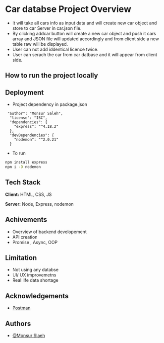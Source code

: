 
#  Car databse Project Overview

- It will take all cars info as input data and will create new car object and store to car Server in car.json file.
- By clicking addcar button will create a new car object and push it cars array and JSON file will updated accordingly and from client side a new table raw will be displayed.
- User can not add iddentical licence twice.
- User can serach the car from car datbase and it will appear from client side.

## How to run the project locally 
## Deployment

- Project dependency in package.json
``` 
 "author": "Monsur Saleh",
  "license": "ISC",
  "dependencies": {
    "express": "^4.18.2"
  },
  "devDependencies": {
    "nodemon": "^2.0.21"
  }

```

- To run
```bash
npm install express
npm i -D nodemon 

```
## Tech Stack

**Client:** HTML, CSS, JS

**Server:** Node, Express, nodemon


## Achivements

- Overview of backend developement 
- API creation 
- Promise , Async, OOP 



## Limitation 

- Not using any databse 
- UI/ UX improvemetns 
- Real life data shortage


## Acknowledgements

 - [Postman](https://www.postman.com/)


## Authors

- [@Monsur Slaeh ](https://www.github.com/monsursaleh)


